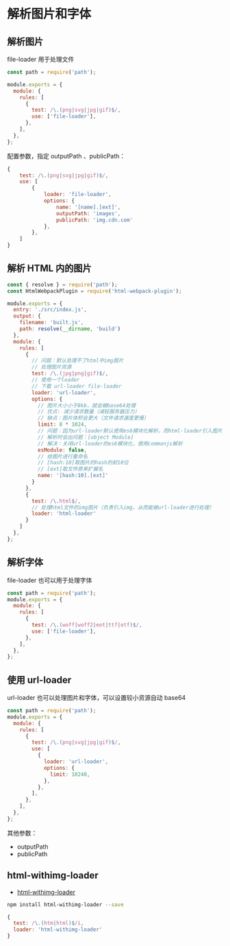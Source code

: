 # 解析图片和字体

## 解析图片

file-loader 用于处理文件

```js
const path = require('path');

module.exports = {
  module: {
    rules: [
      {
        test: /\.(png|svg|jpg|gif)$/,
        use: ['file-loader'],
      },
    ],
  },
};
```

配置参数，指定 outputPath 、publicPath：

```js
{
    test: /\.(png|svg|jpg|gif)$/,
    use: [
        {
            loader: 'file-loader',
            options: {
                name: '[name].[ext]',
                outputPath: 'images',
                publicPath: 'img.cdn.com'
            },
        },
    ]
}
```

## 解析 HTML 内的图片

```js
const { resolve } = require('path');
const HtmlWebpackPlugin = require('html-webpack-plugin');

module.exports = {
  entry: './src/index.js',
  output: {
    filename: 'built.js',
    path: resolve(__dirname, 'build')
  },
  module: {
    rules: [
      {
        // 问题：默认处理不了html中img图片
        // 处理图片资源
        test: /\.(jpg|png|gif)$/,
        // 使用一个loader
        // 下载 url-loader file-loader
        loader: 'url-loader',
        options: {
          // 图片大小小于8kb，就会被base64处理
          // 优点: 减少请求数量（减轻服务器压力）
          // 缺点：图片体积会更大（文件请求速度更慢）
          limit: 8 * 1024,
          // 问题：因为url-loader默认使用es6模块化解析，而html-loader引入图片是commonjs
          // 解析时会出问题：[object Module]
          // 解决：关闭url-loader的es6模块化，使用commonjs解析
          esModule: false,
          // 给图片进行重命名
          // [hash:10]取图片的hash的前10位
          // [ext]取文件原来扩展名
          name: '[hash:10].[ext]'
        }
      },
      {
        test: /\.html$/,
        // 处理html文件的img图片（负责引入img，从而能被url-loader进行处理）
        loader: 'html-loader'
      }
    ]
  },
};
```

## 解析字体

file-loader 也可以用于处理字体

```js
const path = require('path');
module.exports = {
  module: {
    rules: [
      {
        test: /\.(woff|woff2|eot|ttf|otf)$/,
        use: ['file-loader'],
      },
    ],
  },
};
```

## 使用 url-loader

url-loader 也可以处理图片和字体，可以设置较小资源自动 base64

```js
const path = require('path');
module.exports = {
  module: {
    rules: [
      {
        test: /\.(png|svg|jpg|gif)$/,
        use: [
          {
            loader: 'url-loader',
            options: {
              limit: 10240,
            },
          },
        ],
      },
    ],
  },
};
```

其他参数：

- outputPath
- publicPath

## html-withimg-loader

- [html-withimg-loader](https://www.npmjs.com/package/html-withimg-loader)

```bash
npm install html-withimg-loader --save
```

```js
{
  test: /\.(htm|html)$/i,
  loader: 'html-withimg-loader'
}
```
